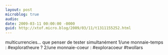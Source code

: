 ```yaml
---
layout: post
microblog: true
audio: 
date: 2009-03-11 00:00:00 -0000
guid: http://xtof.micro.blog/2009/03/11/t1311155252.html
---
```

multicurrencies... que penser de tester simultanément 1/une monnaie-temps : #exploratheure ? 2/une monnaie-coeur : #exploracoeur #twollars

